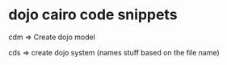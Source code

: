 # dojo cairo code snippets


cdm => Create dojo model

cds => create dojo system (names stuff based on the file name)